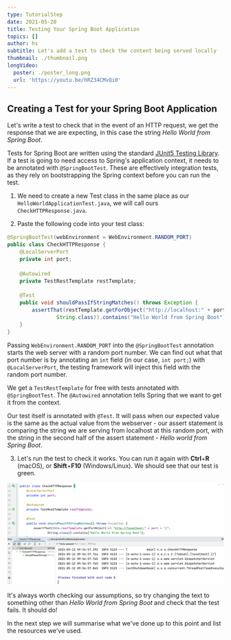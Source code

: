 ```yaml
---
type: TutorialStep
date: 2021-05-20
title: Testing Your Spring Boot Application
topics: []
author: hs
subtitle: Let's add a test to check the content being served locally
thumbnail: ./thumbnail.png
longVideo:
  poster: ./poster_long.png
  url: 'https://youtu.be/hRZ34CMvQi0'
---
```


## Creating a Test for your Spring Boot Application
Let's write a test to check that in the event of an HTTP request, we get the response that we are expecting, in this case the string _Hello World from Spring Boot_.

Tests for Spring Boot are written using the standard [JUnit5 Testing Library](https://junit.org/junit5/docs/current/user-guide/). If a test is going to need access to Spring's application context, it needs to be annotated with `@SpringBootTest`. These are effectively integration tests, as they rely on bootstrapping the Spring context before you can run the test.

1) We need to create a new Test class in the same place as our `HelloWorldApplicationTest.java`, we will call ours `CheckHTTPResponse.java`.
   
2) Paste the following code into your test class:
```java
@SpringBootTest(webEnvironment = WebEnvironment.RANDOM_PORT)
public class CheckHTTPResponse {
    @LocalServerPort
    private int port;

    @Autowired
    private TestRestTemplate restTemplate;

    @Test
    public void shouldPassIfStringMatches() throws Exception {
        assertThat(restTemplate.getForObject("http://localhost:" + port + "/",
                String.class)).contains("Hello World from Spring Boot");
    }
}
```
Passing `WebEnvironment.RANDOM_PORT` into the `@SpringBootTest` annotation starts the web server with a random port number. We can find out what that port number is by annotating an `int` field (in our case, `int port;`) with `@LocalServerPort`, the testing framework will inject this field with the random port number.  

We get a `TestRestTemplate` for free with tests annotated with `@SpringBootTest`. The `@Autowired` annotation tells Spring that we want to get it from the context. 

Our test itself is annotated with `@Test`. It will pass when our expected value is the same as the actual value from the webserver - our assert statement is comparing the string we are serving from localhost at this random port, with the string in the second half of the assert statement - _Hello world from Spring Boot_.

3) Let's run the test to check it works. You can run it again with **Ctrl**+**R** (macOS), or **Shift**+**F10** (Windows/Linux). We should see that our test is green. 
   
![Passing HTTP test](passing-http-test.png)

It's always worth checking our assumptions, so try changing the text to something other than _Hello World from Spring Boot_ and check that the test fails. It should do!

In the next step we will summarise what we've done up to this point and list the resources we've used. 
